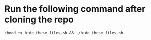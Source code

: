 # Run the following command after cloning the repo
`chmod +x hide_these_files.sh && ./hide_these_files.sh`